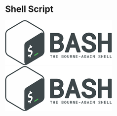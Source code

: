 # Shell Script
![alt text](https://github.com/wagncarv/shellscript/blob/main/bash_logo.png) ![alt text](https://github.com/wagncarv/shellscript/blob/main/bash_logo.png)

